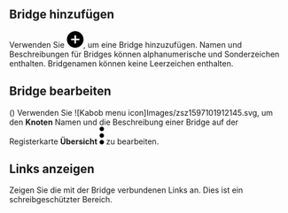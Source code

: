 ## Bridge hinzufügen


Verwenden Sie ![Plus-Symbol zum Hinzufügen eines Elements](Images/ebt1659745488877.svg), um eine Bridge hinzuzufügen. Namen und Beschreibungen für Bridges können alphanumerische und Sonderzeichen enthalten. Bridgenamen können keine Leerzeichen enthalten.

## Bridge bearbeiten


() Verwenden Sie ![Kabob menu icon]Images/zsz1597101912145.svg, um den **Knoten** Namen und die Beschreibung einer Bridge auf der Registerkarte **Übersicht** ![Kabob menu icon](Images/zsz1597101912145.svg) zu bearbeiten.

## Links anzeigen


Zeigen Sie die mit der Bridge verbundenen Links an. Dies ist ein schreibgeschützter Bereich.

